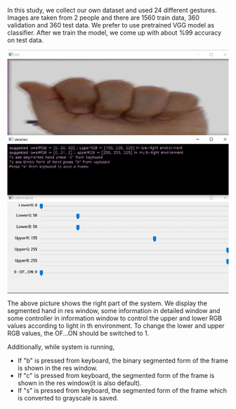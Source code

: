 In this study, we collect our own dataset and used 24 different gestures. Images are taken from 2 people and there are 1560 train data,
360 validation and 360 test data. We prefer to use pretrained VGG model as classifier. After we train the model, we come up with about 
%99 accuracy on test data.

<p align="center">
  <img src="right.png" width="550" title="screen" align="center">  
</p>
  
The above picture shows the right part of the system. We display the segmented hand in res window, some information in detailed window and 
some controller in information window to control the upper and lower RGB values according to light in th environment. To change the 
lower and upper RGB values, the OF...ON should be switched to 1. 

Additionally, while system is running, 
<br> 
* If "b" is pressed from keyboard, the binary segmented form of the frame is shown in the res window.
* If "c" is pressed from keyboard, the segmented form of the frame is shown in the res window(it is also default).      
* If "s" is pressed from keyboard, the segmented form of the frame which is converted to grayscale is saved.


